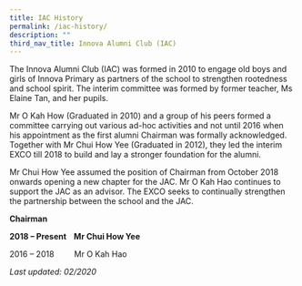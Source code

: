 ```yaml
---
title: IAC History
permalink: /iac-history/
description: ""
third_nav_title: Innova Alumni Club (IAC)
---
```

The Innova Alumni Club (IAC) was formed in 2010 to engage old boys and girls of Innova Primary as partners of the school to strengthen rootedness and school spirit. The interim committee was formed by former teacher, Ms Elaine Tan, and her pupils.

Mr O Kah How (Graduated in 2010) and a group of his peers formed a committee carrying out various ad-hoc activities and not until 2016 when his appointment as the first alumni Chairman was formally acknowledged. Together with Mr Chui How Yee (Graduated in 2012), they led the interim EXCO till 2018 to build and lay a stronger foundation for the alumni.

Mr Chui How Yee assumed the position of Chairman from October 2018 onwards opening a new chapter for the JAC. Mr O Kah Hao continues to support the JAC as an advisor. The EXCO seeks to continually strengthen the partnership between the school and the JAC.

**Chairman**

**2018 – Present    Mr Chui How Yee**

2016 – 2018         Mr O Kah Hao

<p style="text-align:left;"><em>Last updated: 02/2020</em></p>